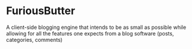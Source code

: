 FuriousButter
=============

A client-side blogging engine that intends to be as small as possible while allowing for all the features one expects from a blog software (posts, categories, comments)
